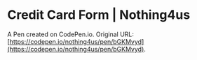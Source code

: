 #  Credit Card Form | Nothing4us 

A Pen created on CodePen.io. Original URL: [https://codepen.io/nothing4us/pen/bGKMvyd](https://codepen.io/nothing4us/pen/bGKMvyd).

